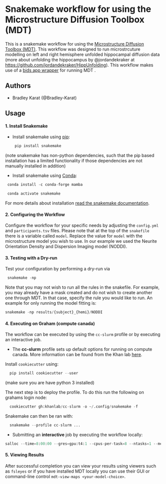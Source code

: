 # Snakemake workflow for using the Microstructure Diffusion Toolbox (MDT)
This is a snakemake workflow for using the [Microstructure Diffusion Toolbox (MDT)](https://mdt-toolbox.readthedocs.io/en/latest_release/index.html). This workflow was designed to run microstrcuture modelling on left and right hemisphere unfolded hippocampal diffusion data (more about unfolding the hippocampus by @jordandekraker at https://github.com/jordandekraker/HippUnfolding). This workflow makes use of a [bids app wrapper](https://github.com/khanlab/mdt-bids) for running MDT .

## Authors
* Bradley Karat (@Bradley-Karat)

Usage
-----

#### 1. **Install Snakemake**
* Install snakemake using [pip](https://snakemake.readthedocs.io/en/stable/getting_started/installation.html#installation-via-pip):

  ```python
   pip install snakemake
  ```

(note snakemake has non-python dependencies, such that the pip based installation has a limited functionality if those dependencies are not manually installed in addition)

* Install snakemake using [Conda](https://conda.io/projects/conda/en/latest/user-guide/install/index.html):

```python
 conda install -c conda-forge mamba    
  ```
  
   
```python
 conda activate snakemake  
  ```

For more details about installation [read the snakemake documentation](https://snakemake.readthedocs.io/en/stable/).


#### 2. **Configuring the Workflow**
Configure the workflow for your specific needs by adjusting the `config.yml` and `participants.tsv` files. Please note that at the top of the `snakefile` there is a variable called `model`. Replace the value for `model` with the microstructure model you wish to use. In our example we used the Neurite Orientation Density and Dispersion Imaging model (NODDI).


#### 3. **Testing with a Dry-run**
Test your configuration by performing a dry-run via
```python
 snakemake -np
```

Note that you may not wish to run all the rules in the snakefile. For example, you may already have a mask created and do not wish to create another one through MDT. In that case, specify the rule you would like to run. An example for only running the model fitting is:
```python
snakemake -np results/{subject}_{hemi}/NODDI
```


#### 4. **Executing on Graham (compute canada)**
The workflow can be executed by using the `cc-slurm` profile or by executing an interactive job. 
 
 
* The **cc-slurm** profile sets up default options for running on compute canada. More information can be found from the Khan lab [here](https://github.com/khanlab/cc-slurm). 
 
Install `cookiecutter` using:
```python
  pip install cookiecutter --user
```
(make sure you are have python 3 installed)

The next step is to deploy the profile. To do this run the following on grahams login node:
```python
  cookiecutter gh:khanlab/cc-slurm -o ~/.config/snakemake -f
```
Snakemake can then be ran with:
```python
  snakemake --profile cc-slurm ...
```

* Submitting an **interactive** job by executing the workflow locally:
```python
salloc --time=8:00:00 --gres=gpu:t4:1 --cpus-per-task=8 --ntasks=1 --mem=32000 --account=CC_acct srun snakemake --use-singularity --cores 8 --resources gpus=1 mem_mb=32000 
```

#### 5. **Viewing Results**
After successful completion you can view your results using viewers such as `fsleyes` or if you have installed MDT locally you can use their GUI or command-line control `mdt-view-maps <your-model-choice>`. 
